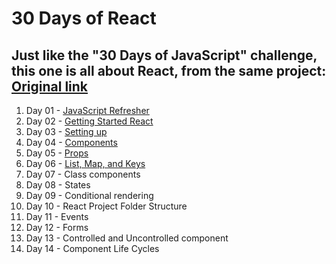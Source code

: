 # 30 Days of React

## Just like the "30 Days of JavaScript" challenge, this one is all about React, from the same project: [Original link](https://github.com/Asabeneh/30-Days-Of-React)

1. Day 01 - [JavaScript Refresher](https://github.com/fmarga/30DaysOfReact/tree/master/day01)
2. Day 02 - [Getting Started React](https://github.com/fmarga/30DaysOfReact/tree/master/day02)
3. Day 03 - [Setting up](https://github.com/fmarga/30DaysOfReact/tree/master/day03)
4. Day 04 - [Components](https://github.com/fmarga/30DaysOfReact/tree/master/day04)
5. Day 05 - [Props](https://github.com/fmarga/30DaysOfReact/tree/master/day05)
6. Day 06 - [List, Map, and Keys](https://github.com/fmarga/30DaysOfReact/tree/master/day06/day05app)
7. Day 07 - Class components
8. Day 08 - States
9. Day 09 - Conditional rendering
10. Day 10 - React Project Folder Structure
11. Day 11 - Events
12. Day 12 - Forms
13. Day 13 - Controlled and Uncontrolled component
14. Day 14 - Component Life Cycles
